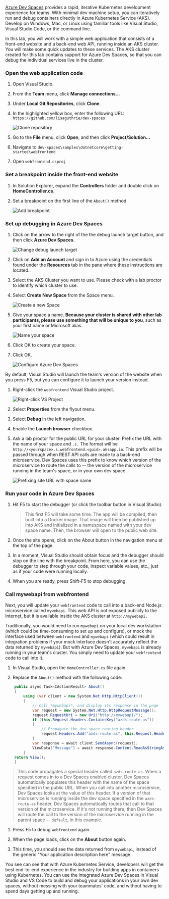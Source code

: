 [Azure Dev Spaces](https://docs.microsoft.com/en-us/azure/dev-spaces/azure-dev-spaces) provides a rapid, iterative Kubernetes development experience for teams. With minimal dev machine setup, you can iteratively run and debug containers directly in Azure Kubernetes Service (AKS). Develop on Windows, Mac, or Linux using familiar tools like Visual Studio, Visual Studio Code, or the command line.

In this lab, you will work with a simple web application that consists of a front-end website and a back-end web API, running inside an AKS cluster. You will make some quick updates to these services. The AKS cluster created for this lab contains support for Azure Dev Spaces, so that you can debug the individual services live in the cluster.

### Open the web application code
1. Open Visual Studio.

1. From the **Team** menu, click **Manage connections...**

1. Under **Local Git Repositories**, click **Clone**.

1. In the highlighted yellow box, enter the following URL: `https://github.com/lisaguthrie/dev-spaces`

    ![Clone repository](clone2.png)

1. Go to the **File** menu, click **Open**, and then click **Project/Solution...**

1. Navigate to `dev-spaces\samples\dotnetcore\getting-started\webfrontend`

1. Open `webfrontend.csproj`

### Set a breakpoint inside the front-end website

1. In Solution Explorer, expand the **Controllers** folder and double click on **HomeController.cs**.

1. Set a breakpoint on the first line of the `About()` method.

    ![Add breakpoint](breakpoint2.png)

### Set up debugging in Azure Dev Spaces

1. Click on the arrow to the right of the the debug launch target button, and then click **Azure Dev Spaces**.

    ![Change debug launch target](changedebugtarget2.png)

1. Click on **Add an Account** and sign in to Azure using the credentials found under the **Resources** tab in the pane where these instructions are located..

1. Select the AKS Cluster you want to use. Please check with a lab proctor to identify which cluster to use.

1. Select **Create New Space** from the Space menu. 

    ![Create a new Space](createnewspace.png)

1. Give your space a name. **Because your cluster is shared with other lab participants, please use something that will be unique to you**, such as your first name or Microsoft alias.
    
    ![Name your space](newspacename.png)

1. Click OK to create your space.

1. Click OK.

    ![Configure Azure Dev Spaces](configuredevspaces.png)

By default, Visual Studio will launch the team's version of the website when you press F5, but you can configure it to launch your version instead.

1. Right-click the `webfrontend` Visual Studio project.

    ![Right-click VS Project](projectproperties-webfrontend.png)

1. Select **Properties** from the flyout menu. 

1. Select **Debug** in the left navigation. 

1. Enable the **Launch browser** checkbox.

1. Ask a lab proctor for the public URL for your cluster. Prefix the URL with the name of your space and  `.s.` The format will be `http://<yourspace>.s.webfrontend.<guid>.aksapp.io`. This prefix will be passed through when REST API calls are made to a back-end microservice. Dev Spaces uses this prefix to know which version of the  microservice to route the calls to -- the version of the microservice running in the team's space, or in your own dev space.

    ![Prefixing site URL with space name](debugproperties.png)

### Run your code in Azure Dev Spaces

1. Hit F5 to start the debugger (or click the toolbar button in Visual Studio). 
    
    >This first F5 will take some time. The app will be compiled, then built into a Docker image. That image will then be published up into AKS and initialized in a namespace named with your dev space name. Then, the browser will open to the public web site.

1. Once the site opens, click on the About button in the navigation menu at the top of the page.

1. In a moment, Visual Studio should obtain focus and the debugger should stop on the line with the breakpoint. From here, you can use the debugger to step through your code, inspect variable values, etc., just as if your code were running locally.

1. When you are ready, press Shift-F5 to stop debugging.

### Call mywebapi from webfrontend
Next, you will update your `webfrontend` code to call into a back-end Node.js microservice called `mywebapi`. This web API is not exposed publicly to the Internet, but it is available inside the AKS cluster at `http://mywebapi.`

Traditionally, you would need to run `mywebapi` on your local dev workstation (which could be time-consuming to set up and configure), or mock the interface used between `webfrontend` and `mywebapi` (which could result in integration problems if your mock interface doesn't accurately reflect the data returned by `mywebapi`). But with Azure Dev Spaces, `mywebapi` is already running in your team's cluster. You simply need to update your `webfrontend` code to call into it.

1. In Visual Studio, open the `HomeController.cs` file again.

1. Replace the `About()` method with the following code:

```csharp
    public async Task<IActionResult> About()
    {
        using (var client = new System.Net.Http.HttpClient())
        {
            // Call *mywebapi*, and display its response in the page
            var request = new System.Net.Http.HttpRequestMessage();
            request.RequestUri = new Uri("http://mywebapi/");
            if (this.Request.Headers.ContainsKey("azds-route-as"))
            {
                // Propagate the dev space routing header
                request.Headers.Add("azds-route-as", this.Request.Headers["azds-route-as"] as IEnumerable<string>);
            }
            var response = await client.SendAsync(request);
            ViewData["Message"] = await response.Content.ReadAsStringAsync();
        }
    return View();
    }
```

>This code propagates a special header called `azds-route-as`. When a request comes in to a Dev Spaces enabled cluster, Dev Spaces automatically populates this header with the name of the space specified in the public URL. When you call into another microservice, Dev Spaces looks at the value of this header. If a version of that microservice is running inside the dev space specified in the `azds-route-as` header, Dev Spaces automatically routes that call to that version of the microservice. If it's not running there, then Dev Spaces will route the call to the version of the microservice running in the parent space -- `default`, in this example.

1. Press F5 to debug `webfrontend` again.

1. When the page loads, click on the **About** button again.

1. This time, you should see the data returned from `mywebapi`, instead of the generic "Your application description here" message.

You see can see that with Azure Kubernetes Service, developers will get the best end-to-end experience in the industry for building apps in containers using Kubernetes. You can use the integrated Azure Dev Spaces in Visual Studio and VS Code to build and debug your applications in your own dev spaces, without messing with your teammates' code, and without having to spend days getting up and running.